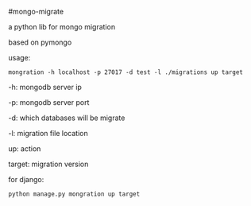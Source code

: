 #mongo-migrate

a python lib for mongo migration

based on pymongo

usage:

    mongration -h localhost -p 27017 -d test -l ./migrations up target

-h: mongodb server ip

-p: mongodb server port

-d: which databases will be migrate

-l: migration file location

up: action

target: migration version

for django:

    python manage.py mongration up target


